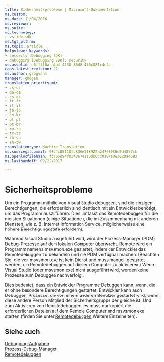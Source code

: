 ```yaml
---
title: Sicherheitsprobleme | Microsoft-Dokumentation
ms.custom: 
ms.date: 11/04/2016
ms.reviewer: 
ms.suite: 
ms.technology:
- vs-ide-sdk
ms.tgt_pltfrm: 
ms.topic: article
helpviewer_keywords:
- security [Debugging SDK]
- debugging [Debugging SDK], security
ms.assetid: d6ffff0a-afb4-4f38-86d8-476c881c4e4b
caps.latest.revision: 12
ms.author: gregvanl
manager: ghogen
translation.priority.mt:
- cs-cz
- de-de
- es-es
- fr-fr
- it-it
- ja-jp
- ko-kr
- pl-pl
- pt-br
- ru-ru
- tr-tr
- zh-cn
- zh-tw
translationtype: Machine Translation
ms.sourcegitcommit: 98a4c85118fc836e1f8922a24700036c9d4837cb
ms.openlocfilehash: fcc65d94f8348674110db6cc0a87e0e3020a4683
ms.lasthandoff: 02/22/2017

---
```

# <a name="security-issues"></a>Sicherheitsprobleme
Um ein Programm mithilfe von Visual Studio debuggen, sind die einzigen Berechtigungen, die erforderlich sind identisch mit ein Entwickler benötigt, um das Programm auszuführen. Dies umfasst das Remotedebuggen für die meisten Situationen (einige Situationen, die im Zusammenhang mit anderen Diensten, wie z. B. Internet Information Service, möglicherweise eine höhere Berechtigungsstufe erfordern).  
  
 Während Visual Studio ausgeführt wird, wird der Prozess-Manager (PDM) Debug-Prozesse auf dem lokalen Computer überwacht. Remote wird ein Programm namens msvsmon.exe gestartet, indem der Entwickler das Remotedebuggen zu behandeln und die PDM verfügbar machen. (Beachten Sie, die von msvsmon.exe ist kein Dienst und muss manuell gestartet werden, um Remotedebuggen auf diesem Computer zu aktivieren.) Wenn Visual Studio (oder msvsmon.exe) nicht ausgeführt wird, werden keine Prozesse zum Debuggen nachverfolgt.  
  
 Dies bedeutet, dass ein Entwickler Programme Debuggen kann, wenn, die er ohne besondere Berechtigungen gestartet. Entwickler kann auch Debuggen, Prozesse, die von einem anderen Benutzer gestartet wird, wenn diese andere Person Mitglied der Sicherheitsgruppe der gleiche ist. Und zum Aktivieren von Remotedebuggen, es muss nur kopiert die erforderlichen Dateien auf dem Remote Computer und msvsmon.exe starten (finden Sie unter [Remotedebuggen](../../debugger/remote-debugging.md) Weitere Einzelheiten).  
  
## <a name="see-also"></a>Siehe auch  
 [Debugging-Aufgaben](../../extensibility/debugger/debugging-tasks.md)   
 [Prozess-Debug-Manager](../../extensibility/debugger/process-debug-manager.md)   
 [Remotedebuggen](../../debugger/remote-debugging.md)
